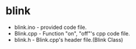 # blink

* blink.ino - provided code file.
* Blink.cpp - Function "on", "off"'s cpp code file. 
* blink.h - Blink.cpp's header file.(Blink Class)

